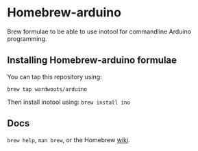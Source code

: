 Homebrew-arduino
================
Brew formulae to be able to use inotool for commandline Arduino programming.

Installing Homebrew-arduino formulae
------------------------------------
You can tap this repository using:

```brew tap wardwouts/arduino```

Then install inotool using:
```brew install ino```

Docs
----
`brew help`, `man brew`, or the Homebrew [wiki][].

[wiki]:http://wiki.github.com/mxcl/homebrew
